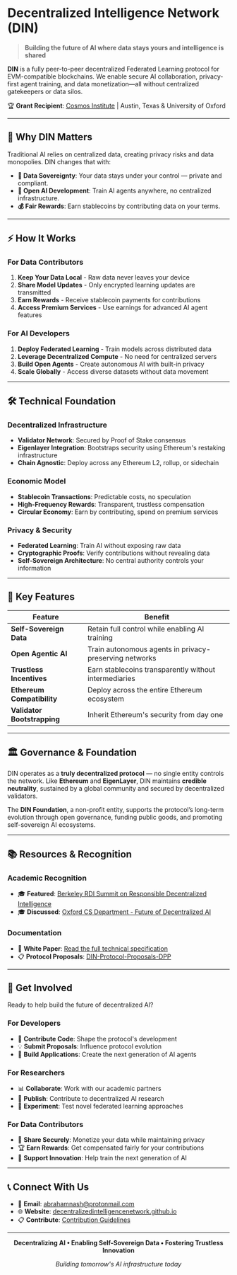 # Decentralized Intelligence Network (DIN)

> **Building the future of AI where data stays yours and intelligence is shared**

**DIN** is a fully peer-to-peer decentralized Federated Learning protocol for EVM-compatible blockchains. We enable secure AI collaboration, privacy-first agent training, and data monetization—all without centralized gatekeepers or data silos.

🏆 **Grant Recipient**: [Cosmos Institute](https://cosmos-institute.org/) | Austin, Texas & University of Oxford

---

## 🚀 Why DIN Matters

Traditional AI relies on centralized data, creating privacy risks and data monopolies. DIN changes that with:

- **🔐 Data Sovereignty**: Your data stays under your control — private and compliant.  
- **🤖 Open AI Development**: Train AI agents anywhere, no centralized infrastructure.  
- **💰 Fair Rewards**: Earn stablecoins by contributing data on your terms.

---

## ⚡ How It Works

### For Data Contributors
1. **Keep Your Data Local** - Raw data never leaves your device
2. **Share Model Updates** - Only encrypted learning updates are transmitted
3. **Earn Rewards** - Receive stablecoin payments for contributions
4. **Access Premium Services** - Use earnings for advanced AI agent features

### For AI Developers
1. **Deploy Federated Learning** - Train models across distributed data
2. **Leverage Decentralized Compute** - No need for centralized servers
3. **Build Open Agents** - Create autonomous AI with built-in privacy
4. **Scale Globally** - Access diverse datasets without data movement

---

## 🛠️ Technical Foundation

### Decentralized Infrastructure
- **Validator Network**: Secured by Proof of Stake consensus
- **Eigenlayer Integration**: Bootstraps security using Ethereum's restaking infrastructure
- **Chain Agnostic**: Deploy across any Ethereum L2, rollup, or sidechain

### Economic Model
- **Stablecoin Transactions**: Predictable costs, no speculation
- **High-Frequency Rewards**: Transparent, trustless compensation
- **Circular Economy**: Earn by contributing, spend on premium services

### Privacy & Security
- **Federated Learning**: Train AI without exposing raw data
- **Cryptographic Proofs**: Verify contributions without revealing data
- **Self-Sovereign Architecture**: No central authority controls your information

---

## 🌟 Key Features

| Feature | Benefit |
|---------|---------|
| **Self-Sovereign Data** | Retain full control while enabling AI training |
| **Open Agentic AI** | Train autonomous agents in privacy-preserving networks |
| **Trustless Incentives** | Earn stablecoins transparently without intermediaries |
| **Ethereum Compatibility** | Deploy across the entire Ethereum ecosystem |
| **Validator Bootstrapping** | Inherit Ethereum's security from day one | Eigenlayer AVS Integration

---

## 🏛️ Governance & Foundation

DIN operates as a **truly decentralized protocol** — no single entity controls the network. Like **Ethereum** and **EigenLayer**, DIN maintains **credible neutrality**, sustained by a global community and secured by decentralized validators.

The **DIN Foundation**, a non-profit entity, supports the protocol’s long-term evolution through open governance, funding public goods, and promoting self-sovereign AI ecosystems.

---

## 📚 Resources & Recognition

### Academic Recognition
- 🎓 **Featured**: [Berkeley RDI Summit on Responsible Decentralized Intelligence](https://rdi.berkeley.edu/events/decentralizationaisummit24)
- 🎓 **Discussed**: [Oxford CS Department - Future of Decentralized AI](https://www.linkedin.com/feed/update/urn:li:activity:7229826012803395584/)

### Documentation
- 📘 **White Paper**: [Read the full technical specification](https://github.com/decentralizedintelligencenetwork/White-Paper/blob/main/Decentralized%20Intelligence%20Network%20(DIN).pdf)
- 📋 **Protocol Proposals**: [DIN-Protocol-Proposals-DPP](https://github.com/decentralizedintelligencenetwork/DIN-Protocol-Proposals-DPP)

---

## 🤝 Get Involved

Ready to help build the future of decentralized AI?

### For Developers
- 🔧 **Contribute Code**: Shape the protocol's development
- 💡 **Submit Proposals**: Influence protocol evolution
- 🧪 **Build Applications**: Create the next generation of AI agents

### For Researchers
- 📊 **Collaborate**: Work with our academic partners
- 📝 **Publish**: Contribute to decentralized AI research
- 🎯 **Experiment**: Test novel federated learning approaches

### For Data Contributors
- 💾 **Share Securely**: Monetize your data while maintaining privacy
- 🏆 **Earn Rewards**: Get compensated fairly for your contributions
- 🌱 **Support Innovation**: Help train the next generation of AI

---

## 📞 Connect With Us

- 📧 **Email**: [abrahamnash@protonmail.com](mailto:abrahamnash@protonmail.com)
- 🌐 **Website**: [decentralizedintelligencenetwork.github.io](https://decentralizedintelligencenetwork.github.io)
- 📋 **Contribute**: [Contribution Guidelines](https://github.com/decentralizedintelligencenetwork/DIN-Protocol-Proposals-DPP)

---

<div align="center">

**Decentralizing AI • Enabling Self-Sovereign Data • Fostering Trustless Innovation**

*Building tomorrow's AI infrastructure today*

</div>
